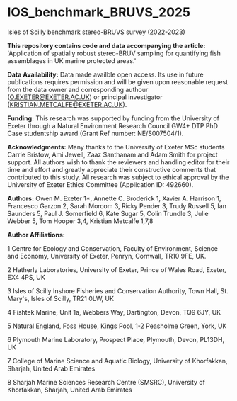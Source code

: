 # IOS_benchmark_BRUVS_2025
Isles of Scilly benchmark stereo-BRUVS survey (2022-2023)

**This repository contains code and data accompanying the article:**
'Application of spatially robust stereo-BRUV sampling for quantifying fish assemblages in UK marine protected areas.'

**Data Availability:**
Data made availble open access. Its use in future publications requires permission and will be given upon reasonable request from the data owner and corresponding authour (O.EXETER@EXETER.AC.UK) or principal investigator (KRISTIAN.METCALFE@EXETER.AC.UK).

**Funding:**
This research was supported by funding from the University of Exeter through a Natural Environment Research Council GW4+ DTP PhD Case studentship award (Grant Ref number: NE/S007504/1). 

**Acknowledgments:**
Many thanks to the University of Exeter MSc students Carrie Bristow, Ami Jewell, Zaaz Santhanam and Adam Smith for project support. All authors wish to thank the reviewers and handling editor for their time and effort and greatly appreciate their constructive comments that contributed to this study. All research was subject to ethical approval by the University of Exeter Ethics Committee (Application ID: 492660). 

**Authors:**
Owen M. Exeter 1*, Annette C. Broderick 1, Xavier A. Harrison 1, Francesco Garzon 2, Sarah Morcom 3, Ricky Pender 3, Trudy Russell 5, Ian Saunders 5, Paul J. Somerfield 6, Kate Sugar 5, Colin Trundle 3, Julie Webber 5, Tom Hooper 3,4, Kristian Metcalfe 1,7,8 

**Author Affiliations:**

1 Centre for Ecology and Conservation, Faculty of Environment, Science and Economy, University of Exeter, Penryn, Cornwall, TR10 9FE, UK.

2 Hatherly Laboratories, University of Exeter, Prince of Wales Road, Exeter, EX4 4PS, UK

3 Isles of Scilly Inshore Fisheries and Conservation Authority, Town Hall, St. Mary's, Isles of Scilly, TR21 0LW, UK

4 Fishtek Marine, Unit 1a, Webbers Way, Dartington, Devon, TQ9 6JY, UK

5 Natural England, Foss House, Kings Pool, 1-2 Peasholme Green, York, UK 

6 Plymouth Marine Laboratory, Prospect Place, Plymouth, Devon, PL13DH, UK

7 College of Marine Science and Aquatic Biology, University of Khorfakkan, Sharjah, United Arab Emirates

8 Sharjah Marine Sciences Research Centre (SMSRC), University of Khorfakkan, Sharjah, United Arab Emirates
